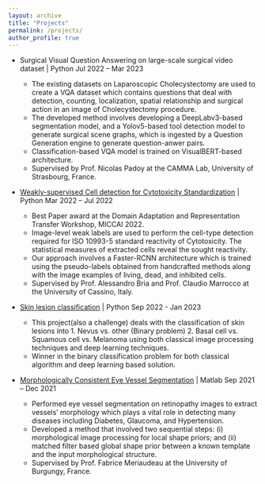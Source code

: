 ```yaml
---
layout: archive
title: "Projects"
permalink: /projects/
author_profile: true
---
```


* Surgical Visual Question Answering on large-scale surgical video dataset | Python Jul 2022 – Mar 2023
  * The existing datasets on Laparoscopic Cholecystectomy are used to create a VQA dataset which contains
questions that deal with detection, counting, localization, spatial relationship and surgical action in an image of
Cholecystectomy procedure.
  * The developed method involves developing a DeepLabv3-based segmentation model, and a Yolov5-based tool
detection model to generate surgical scene graphs, which is ingested by a Question Generation engine to generate
question-anwer pairs.
  * Classification-based VQA model is trained on VisualBERT-based architecture.
  * Supervised by Prof. Nicolas Padoy at the CAMMA Lab, University of Strasbourg, France.

* [Weakly-supervised Cell detection for Cytotoxicity Standardization](https://github.com/manasikattel/SISSI) | Python Mar 2022 – Jul 2022
  * Best Paper award at the Domain Adaptation and Representation Transfer Workshop, MICCAI 2022.
  * Image-level weak labels are used to perform the cell-type detection required for ISO 10993-5 standard reactivity of
Cytotoxicity. The statistical measures of extracted cells reveal the sought reactivity.
  * Our approach involves a Faster-RCNN architecture which is trained using the pseudo-labels obtained from
handcrafted methods along with the image examples of living, dead, and inhibited cells.
  * Supervised by Prof. Alessandro Bria and Prof. Claudio Marrocco at the University of Cassino, Italy.

* [Skin lesion classification](https://github.com/manasikattel/skin-lesion-cad) | Python Sep 2022 - Jan 2023
  * This project(also a challenge) deals with the classification of skin lesions into 1. Nevus vs. other (Binary problem) 2. Basal cell vs. Squamous cell vs. Melanoma using both classical image processing techniques and deep learning techniques. 
  * Winner in the binary classification problem for both classical algorithm and deep learning based solution.


* [Morphologically Consistent Eye Vessel Segmentation](https://github.com/manasikattel/Eye-Vessel-Segmentation) | Matlab Sep 2021 – Dec 2021
  * Performed eye vessel segmentation on retinopathy images to extract vessels’ morphology which plays a vital role
in detecting many diseases including Diabetes, Glaucoma, and Hypertension.
  * Developed a method that involved two sequential steps: (i) morphological image processing for local shape priors;
and (ii) matched filter based global shape prior between a known template and the input morphological structure.
  * Supervised by Prof. Fabrice Meriaudeau at the University of Burgungy, France.
